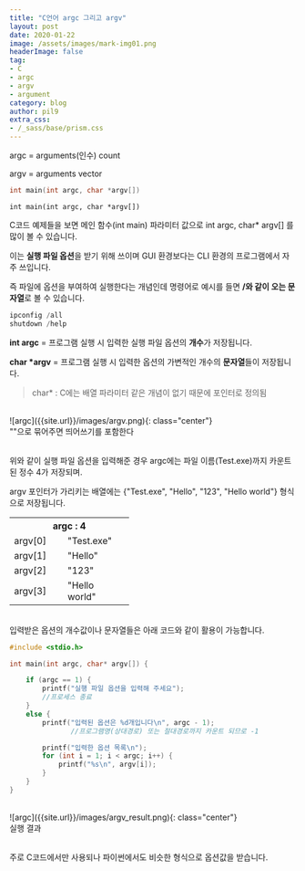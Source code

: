 ```yaml
---
title: "C언어 argc 그리고 argv"
layout: post
date: 2020-01-22
image: /assets/images/mark-img01.png
headerImage: false
tag:
- C
- argc
- argv
- argument
category: blog
author: pil9
extra_css:
- /_sass/base/prism.css
---
```

 

 

argc = arguments(인수) count

argv = arguments vector

```c
int main(int argc, char *argv[])
```
<pre><code class="language-html">int main(int argc, char *argv[])</code></pre>

C코드 예제들을 보면 메인 함수(int main) 파라미터 값으로 int argc, char\* argv\[\] 를 많이 볼 수 있습니다.

이는 **실행 파일 옵션**을 받기 위해 쓰이며 GUI 환경보다는 CLI 환경의 프로그램에서 자주 쓰입니다.

즉 파일에 옵션을 부여하여 실행한다는 개념인데 명령어로 예시를 들면 **/와 같이 오는 문자열**로 볼 수 있습니다.

```c
ipconfig /all
shutdown /help
```

**int argc** = 프로그램 실행 시 입력한 실행 파일 옵션의 **개수**가 저장됩니다.

**char \*argv** = 프로그램 실행 시 입력한 옵션의 가변적인 개수의 **문자열**들이 저장됩니다.

> char\* : C에는 배열 파라미터 같은 개념이 없기 때문에 포인터로 정의됨

<br>
![argc]({{site.url}}/images/argv.png){: class="center"}
<figcaption class="caption">""으로 묶어주면 띄어쓰기를 포함한다</figcaption>
<br>


위와 같이 실행 파일 옵션을 입력해준 경우 argc에는 파일 이름(Test.exe)까지 카운트된 정수 4가 저장되며.

argv 포인터가 가리키는 배열에는 {"Test.exe", "Hello", "123", "Hello world"} 형식으로 저장됩니다.


<table class="tg center" style="undefined;table-layout: fixed; width: 210px;">
<colgroup>
<col style="width: 94px">
<col style="width: 116px">
</colgroup>
  <tr>
    <th class="tg-5k8v" colspan="2">argc : 4</th>
  </tr>
  <tr>
    <td class="tg-5k8v">argv[0]</td>
    <td class="tg-5k8v">"Test.exe"</td>
  </tr>
  <tr>
    <td class="tg-jzjz">argv[1]</td>
    <td class="tg-jzjz">"Hello"</td>
  </tr>
  <tr>
    <td class="tg-jzjz">argv[2]</td>
    <td class="tg-jzjz">"123"</td>
  </tr>
  <tr>
    <td class="tg-jzjz">argv[3]</td>
    <td class="tg-jzjz">"Hello world"</td>
  </tr>
</table>
  
<br>
입력받은 옵션의 개수값이나 문자열들은 아래 코드와 같이 활용이 가능합니다.

<!--{% highlight c %}
{% endhighlight %}-->

```c
#include <stdio.h>

int main(int argc, char* argv[]) {

	if (argc == 1) {
		printf("실행 파일 옵션을 입력해 주세요");
		//프로세스 종료
	}
	else {
		printf("입력된 옵션은 %d개입니다\n", argc - 1);
               //프로그램명(상대경로) 또는 절대경로까지 카운트 되므로 -1

		printf("입력한 옵션 목록\n");
		for (int i = 1; i < argc; i++) {
			printf("%s\n", argv[i]);
		}
	}
}
```

<br>
![argc]({{site.url}}/images/argv_result.png){: class="center"}
<figcaption class="caption">실행 결과</figcaption>
<br>

주로 C코드에서만 사용되나 파이썬에서도 비슷한 형식으로 옵션값을 받습니다.
